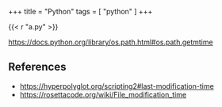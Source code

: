 +++
title = "Python"
tags = [ "python" ]
+++

{{< r "a.py" >}}

<https://docs.python.org/library/os.path.html#os.path.getmtime>

## References

- <https://hyperpolyglot.org/scripting2#last-modification-time>
- <https://rosettacode.org/wiki/File_modification_time>
